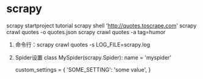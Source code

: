 # scrapy
scrapy startproject tutorial
scrapy shell 'http://quotes.toscrape.com'
scrapy crawl quotes -o quotes.json
scrapy crawl quotes -a tag=humor

1. 命令行：scrapy crawl quotes -s LOG_FILE=scrapy.log

2. Spider设置
class MySpider(scrapy.Spider):
    name = 'myspider'

    custom_settings = {
        'SOME_SETTING': 'some value',
    }